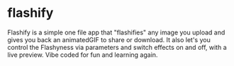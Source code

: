# flashify
Flashify is a simple one file app that "flashifies" any image you upload and gives you back an animatedGIF to share or download. It also let's you control the Flashyness via parameters and switch effects on and off, with a live preview. Vibe coded for fun and learning again.
